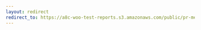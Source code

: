 ```yaml
---
layout: redirect
redirect_to: https://a8c-woo-test-reports.s3.amazonaws.com/public/pr-merge/37122/e2e/index.html
---
```

